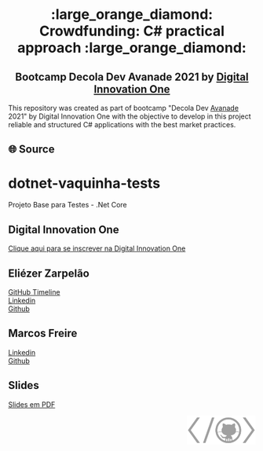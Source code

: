<h1 align="center">
:large_orange_diamond: Crowdfunding: C# practical approach :large_orange_diamond:
</h1>

<h2 align="center">
  Bootcamp Decola Dev Avanade 2021 by <a href=https://digitalinnovation.one/>Digital Innovation One</a>
</h2>

<p>
This repository was created as part of bootcamp "Decola Dev <a href=https://www.avanade.com>Avanade</a> 2021" by Digital Innovation One with the objective to develop in this project reliable and structured C# applications with the best market practices.
</p>

## :globe_with_meridians: Source
  

# dotnet-vaquinha-tests
Projeto Base para Testes - .Net Core  

## Digital Innovation One

[Clique aqui para se inscrever na Digital Innovation One](https://digitalinnovation.one/sign-up?ref=H395IYS4Z6)  

## Eliézer Zarpelão
[GitHub Timeline](https://elizarp.github.io/timeline/)  
[Linkedin](http://br.linkedin.com/in/eliezerzarpelao)  
[Github](https://github.com/elizarp) 

## Marcos Freire
[Linkedin](https://www.linkedin.com/in/marcos-freire-a73891125/)  
[Github](https://github.com/marcosfreire) 

## Slides
[Slides em PDF](TesteNetCore.pdf)

<p align="right">
    <a href="https://github.com/gustavofpereira"><img alt="tagcat" src="https://github.com/gustavofpereira/gustavofpereira/blob/main/tagcat.png" width="140"></a>
</p>
